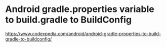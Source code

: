 # Android gradle.properties variable to build.gradle to BuildConfig

https://www.codexpedia.com/android/android-gradle-properties-to-build-gradle-to-buildconfig/
